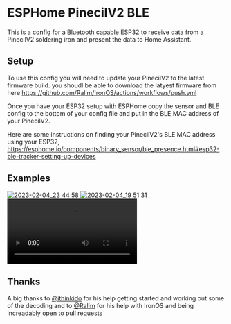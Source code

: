 # ESPHome PinecilV2 BLE
This is a config for a Bluetooth capable ESP32 to receive data from a PinecilV2 soldering iron and present the data to Home Assistant.

## Setup
To use this config you will need to update your PinecilV2 to the latest firmware build. you shoudl be able to download the latyest firmware from here https://github.com/Ralim/IronOS/actions/workflows/push.yml

Once you have your ESP32 setup with ESPHome copy the sensor and BLE config to the bottom of your config file and put in the BLE MAC address of your PinecilV2.

Here are some instructions on finding your PinecilV2's BLE MAC address using your ESP32, https://esphome.io/components/binary_sensor/ble_presence.html#esp32-ble-tracker-setting-up-devices

## Examples
![2023-02-04_23 44 58](https://user-images.githubusercontent.com/17092573/222944144-72a453ed-cf7b-4135-89e3-cf1f9836194f.png)
![2023-02-04_19 51 31](https://user-images.githubusercontent.com/17092573/222944143-6414dd7e-a75b-4fee-862a-588b2880e8b5.png)
<video src='https://user-images.githubusercontent.com/17092573/222945489-c2014c01-6e50-4301-adbd-195d81ad1fac.mp4'/>



## Thanks
A big thanks to [@ithinkido](https://www.github.com/ithinkido) for his help getting started and working out some of the decoding and to [@Ralim](https://github.com/Ralim) for his help with IronOS and being increadably open to pull requests
